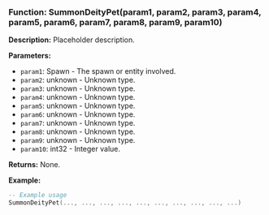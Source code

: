### Function: SummonDeityPet(param1, param2, param3, param4, param5, param6, param7, param8, param9, param10)

**Description:**
Placeholder description.

**Parameters:**
- `param1`: Spawn - The spawn or entity involved.
- `param2`: unknown - Unknown type.
- `param3`: unknown - Unknown type.
- `param4`: unknown - Unknown type.
- `param5`: unknown - Unknown type.
- `param6`: unknown - Unknown type.
- `param7`: unknown - Unknown type.
- `param8`: unknown - Unknown type.
- `param9`: unknown - Unknown type.
- `param10`: int32 - Integer value.

**Returns:** None.

**Example:**

```lua
-- Example usage
SummonDeityPet(..., ..., ..., ..., ..., ..., ..., ..., ..., ...)
```
